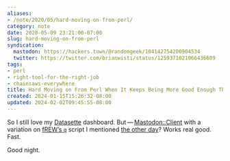 ```yaml
---
aliases:
- /note/2020/05/hard-moving-on-from-perl/
category: note
date: 2020-05-09 23:21:00-07:00
slug: hard-moving-on-from-perl
syndication:
  mastodon: https://hackers.town/@randomgeek/104142754200904534
  twitter: https://twitter.com/brianwisti/status/1259371021066436609
tags:
- perl
- right-tool-for-the-right-job
- chainsaws-everywhere
title: Hard Moving on From Perl When It Keeps Being More Good Enough Than the Other Good Enough Solutions
created: 2024-01-15T15:26:32-08:00
updated: 2024-02-02T09:45:55-08:00
---
```


So I still love my [Datasette](https://datasette.readthedocs.io) dashboard. But — [Mastodon::Client](https://metacpan.org/pod/Mastodon::Client) with a variation on [fREW’s `q`](https://blog.afoolishmanifesto.com/posts/hugo-unix-vim-integration/#advanced-unix-tools) script I mentioned [the other day](querying-hugo-content-with-python.md)? Works real good. Fast.

Good night.
